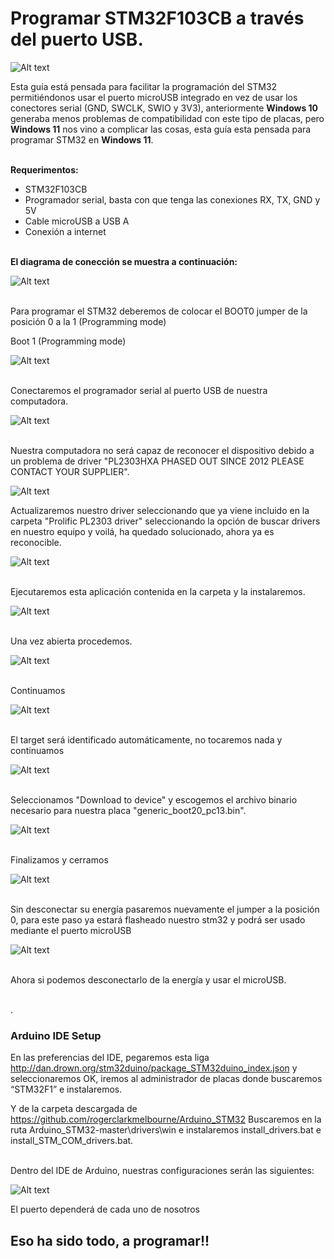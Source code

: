 # Programar STM32F103CB a través del puerto USB.

![Alt text](Imágenes/inicio.jpg)

Esta guía está pensada para facilitar la programación del STM32 permitiéndonos usar el puerto microUSB integrado en vez de usar los conectores serial (GND, SWCLK, SWIO y 3V3), anteriormente **Windows 10** generaba menos problemas de compatibilidad con este tipo de placas, pero **Windows 11** nos vino a complicar las cosas, esta guía esta pensada para programar STM32 en **Windows 11**.

\
**Requerimentos:** 
- STM32F103CB
- Programador serial, basta con que tenga las conexiones RX, TX, GND y 5V
- Cable microUSB a USB A
- Conexión a internet

\
**El diagrama de conección se muestra a continuación:**

![Alt text](https://circuitdigest.com/sites/default/files/circuitdiagram_mic/Circuit-Diagram-for-Blinking-LED-using-STM32.png)

\
Para programar el STM32 deberemos de colocar el BOOT0 jumper de la posición 0 a la 1 (Programming mode)

Boot 1 (Programming mode)

![Alt text](Imágenes/boot1.jpg)

\
Conectaremos el programador serial al puerto USB de nuestra computadora.

![Alt text](Imágenes/phased.jpg)

\
Nuestra computadora no será capaz de reconocer el dispositivo debido a un problema de driver "PL2303HXA PHASED OUT SINCE 2012 PLEASE CONTACT YOUR SUPPLIER".

![Alt text](Imágenes/admindisp.png)

Actualizaremos nuestro driver seleccionando que ya viene incluido en la carpeta "Prolific PL2303 driver" seleccionando la opción de buscar drivers en nuestro equipo y voilá, ha quedado solucionado, ahora ya es reconocible.

![Alt text](Imágenes/solucionado.png)

\
Ejecutaremos esta aplicación contenida en la carpeta y la instalaremos.

![Alt text](Imágenes/flashloaderdemo.png)

\
Una vez abierta procedemos.

![Alt text](Imágenes/Demons.png)

\
Continuamos

![Alt text](Imágenes/readable.png)

\
El target será identificado automáticamente, no tocaremos nada y continuamos

![Alt text](Imágenes/reconoc.png)

\
Seleccionamos "Download to device" y escogemos el archivo binario necesario para nuestra placa "generic_boot20_pc13.bin".

![Alt text](Imágenes/downloadto.png)

\
Finalizamos y cerramos

![Alt text](Imágenes/finalizamos.png)

\
Sin desconectar su energía pasaremos nuevamente el jumper a la posición 0, para este paso ya estará flasheado nuestro stm32 y podrá ser usado mediante el puerto microUSB

![Alt text](Imágenes/boot0.jpg )

\
Ahora si podemos desconectarlo de la energía y usar el microUSB.

\
.
### Arduino IDE Setup
En las preferencias del IDE, pegaremos esta liga http://dan.drown.org/stm32duino/package_STM32duino_index.json y seleccionaremos OK, iremos al administrador de placas donde buscaremos “STM32F1” e instalaremos.

Y de la carpeta descargada de https://github.com/rogerclarkmelbourne/Arduino_STM32 Buscaremos en la ruta Arduino_STM32-master\drivers\win e instalaremos install_drivers.bat e install_STM_COM_drivers.bat.

\
Dentro del IDE de Arduino, nuestras configuraciones serán las siguientes:

![Alt text](Imágenes/Configs.png)


El puerto dependerá de cada uno de nosotros

## Eso ha sido todo, a programar!!
